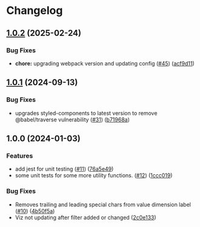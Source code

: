 # Changelog

## [1.0.2](https://github.com/looker-open-source/viz-radial_gauge-marketplace/compare/v1.0.1...v1.0.2) (2025-02-24)


### Bug Fixes

* **chore:** upgrading webpack version and updating config ([#45](https://github.com/looker-open-source/viz-radial_gauge-marketplace/issues/45)) ([acf9d11](https://github.com/looker-open-source/viz-radial_gauge-marketplace/commit/acf9d11e6e24e8a75e6ca71c9ef466b43d7db780))

## [1.0.1](https://github.com/looker-open-source/viz-radial_gauge-marketplace/compare/v1.0.0...v1.0.1) (2024-09-13)


### Bug Fixes

* upgrades styled-components to latest version to remove @babel/traverse vulnerability ([#31](https://github.com/looker-open-source/viz-radial_gauge-marketplace/issues/31)) ([b71968a](https://github.com/looker-open-source/viz-radial_gauge-marketplace/commit/b71968afb326cd945114bbfe5f0858962fdf3c9b))

## 1.0.0 (2024-01-03)


### Features

* add jest for unit testing ([#11](https://github.com/looker-open-source/viz-radial_gauge-marketplace/issues/11)) ([76a5e49](https://github.com/looker-open-source/viz-radial_gauge-marketplace/commit/76a5e498eecb1dab88cb1652a6e41036cedda0fa))
* some unit tests for some more utility functions. ([#12](https://github.com/looker-open-source/viz-radial_gauge-marketplace/issues/12)) ([1ccc019](https://github.com/looker-open-source/viz-radial_gauge-marketplace/commit/1ccc019802788eae29e3c4b803ecc4c5f7d43f61))


### Bug Fixes

* Removes trailing and leading special chars from value dimension label ([#10](https://github.com/looker-open-source/viz-radial_gauge-marketplace/issues/10)) ([4b50f5a](https://github.com/looker-open-source/viz-radial_gauge-marketplace/commit/4b50f5ac9c74db640d06d4c5dba7d5ba85b3274d))
* Viz not updating after filter added or changed ([2c0e133](https://github.com/looker-open-source/viz-radial_gauge-marketplace/commit/2c0e1332824401f98af6b84bbd5ccb6833be147b))
